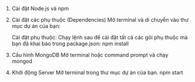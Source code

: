 1. Cài đặt Node.js và npm

2. Cài đặt các phụ thuộc (Dependencies)
Mở terminal và di chuyển vào thư mục dự án của bạn:

    Cài đặt phụ thuộc: Chạy lệnh sau để cài đặt tất cả các gói phụ thuộc mà bạn đã khai báo trong package.json:
    npm install

3. Cấu hình MongoDB
Mở terminal hoặc command prompt và chạy
mongod

4. Khởi động Server
Mở terminal trong thư mục dự án của bạn.
npm start
